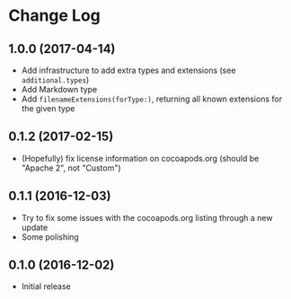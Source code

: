 # Change Log

## 1.0.0 (2017-04-14)
- Add infrastructure to add extra types and extensions (see `additional.types`)
- Add Markdown type
- Add `filenameExtensions(forType:)`, returning all known extensions for the given type

## 0.1.2 (2017-02-15)
- (Hopefully) fix license information on cocoapods.org (should be "Apache 2", not "Custom")

## 0.1.1 (2016-12-03)
- Try to fix some issues with the cocoapods.org listing through a new update
- Some polishing

## 0.1.0 (2016-12-02)
- Initial release

